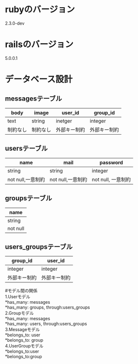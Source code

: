 # rubyのバージョン  
2.3.0-dev  
# railsのバージョン  
5.0.0.1  
# データベース設計  
## messagesテーブル  
| body     | image    | user_id | group_id|
|----------|----------|---------|-------|
| text     | string   |inetger  |integer |
| 制約なし | 制約なし |外部キー制約 | 外部キー制約|
## usersテーブル  
| name     | mail     | password           |
|----------|----------|--------------------|
| string   | string   | integer            |
| not null,一意制約 | not null,一意制約 |  not null, 一意制約 |
## groupsテーブル  
| name     |
|----------|
| string   |
| not null |
## users_groupsテーブル  
| group_id     | user_id      |
|--------------|--------------|
| integer      | integer      |
| 外部キー制約   | 外部キー制約    |

#モデル間の関係  
1.Userモデル  
  *has_many: messages  
  *has_many: groups, through:users_groups  
2.Groupモデル  
  *has_many: messages  
  *has_many: users, through:users_groups  
3.Messageモデル  
  *belongs_to: user  
  *belongs_to: group  
4.UserGroupモデル  
  *belongs_to:user  
  *belongs_to:group  
